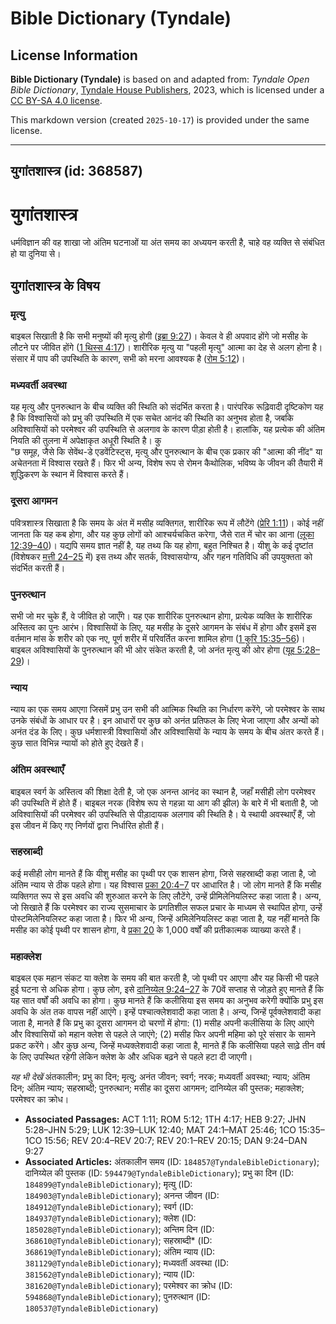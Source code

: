 # Bible Dictionary (Tyndale)

## License Information

**Bible Dictionary (Tyndale)** is based on and adapted from: _Tyndale Open Bible Dictionary_, [Tyndale House Publishers](https://tyndaleopenresources.com/), 2023, which is licensed under a [CC BY-SA 4.0 license](https://creativecommons.org/licenses/by-sa/4.0/legalcode.en).

This markdown version (created `2025-10-17`) is provided under the same license.



--------------------------------

## युगांतशास्त्र (id: 368587)

युगांतशास्त्र
=============

धर्मविज्ञान की वह शाखा जो अंतिम घटनाओं या अंत समय का अध्ययन करती है, चाहे वह व्यक्ति से संबंधित हो या दुनिया से।

युगांतशास्त्र के विषय
---------------------

### मृत्यु

बाइबल सिखाती है कि सभी मनुष्यों की मृत्यु होगी ([इब्रा 9:27](https://ref.ly/Heb9:27))। केवल वे ही अपवाद होंगे जो मसीह के लौटने पर जीवित होंगे ([1 थिस्स 4:17](https://ref.ly/1Thess4:17))। शारीरिक मृत्यु या "पहली मृत्यु" आत्मा का देह से अलग होना है। संसार में पाप की उपस्थिति के कारण, सभी को मरना आवश्यक है ([रोम 5:12](https://ref.ly/Rom5:12))।

### मध्यवर्ती अवस्था

यह मृत्यु और पुनरुत्थान के बीच व्यक्ति की स्थिति को संदर्भित करता है। पारंपरिक रूढ़िवादी दृष्टिकोण यह है कि विश्वासियों को प्रभु की उपस्थिति में एक सचेत आनंद की स्थिति का अनुभव होता है, जबकि अविश्वासियों को परमेश्वर की उपस्थिति से अलगाव के कारण पीड़ा होती है। हालांकि, यह प्रत्येक की अंतिम नियति की तुलना में अपेक्षाकृत अधूरी स्थिति है। कु  
"छ समूह, जैसे कि सेवेंथ\-डे एडवेंटिस्ट्स, मृत्यु और पुनरुत्थान के बीच एक प्रकार की "आत्मा की नींद" या अचेतनता में विश्वास रखते हैं। फिर भी अन्य, विशेष रूप से रोमन कैथोलिक, भविष्य के जीवन की तैयारी में शुद्धिकरण के स्थान में विश्वास करते हैं।

### दूसरा आगमन

पवित्रशास्त्र सिखाता है कि समय के अंत में मसीह व्यक्तिगत, शारीरिक रूप में लौटेंगे ([प्रेरि 1:11](https://ref.ly/Acts1:11))। कोई नहीं जानता कि यह कब होगा, और यह कुछ लोगों को आश्चर्यचकित करेगा, जैसे रात में चोर का आना ([लूका 12:39–40](https://ref.ly/Luke12:39-Luke12:40))। यद्यपि समय ज्ञात नहीं है, यह तथ्य कि यह होगा, बहुत निश्चित है। यीशु के कई दृष्टांत (विशेषकर [मत्ती 24–25](https://ref.ly/Matt24:1-Matt25:46) में) इस तथ्य और सतर्क, विश्वासयोग्य, और गहन गतिविधि की उपयुक्तता को संदर्भित करती हैं।

### पुनरुत्थान

सभी जो मर चुके हैं, वे जीवित हो जाएँगे। यह एक शारीरिक पुनरुत्थान होगा, प्रत्येक व्यक्ति के शारीरिक अस्तित्व का पुनः आरंभ। विश्वासियों के लिए, यह मसीह के दूसरे आगमन के संबंध में होगा और इसमें इस वर्तमान मांस के शरीर को एक नए, पूर्ण शरीर में परिवर्तित करना शामिल होगा ([1 कुरि 15:35–56](https://ref.ly/1Cor15:35-1Cor15:56))। बाइबल अविश्वासियों के पुनरुत्थान की भी ओर संकेत करती है, जो अनंत मृत्यु की ओर होगा ([यूह 5:28–29](https://ref.ly/John5:28-John5:29))।

### न्याय

न्याय का एक समय आएगा जिसमें प्रभु उन सभी की आत्मिक स्थिति का निर्धारण करेंगे, जो परमेश्वर के साथ उनके संबंधों के आधार पर है। इन आधारों पर कुछ को अनंत प्रतिफल के लिए भेजा जाएगा और अन्यों को अनंत दंड के लिए। कुछ धर्मशास्त्री विश्वासियों और अविश्वासियों के न्याय के समय के बीच अंतर करते हैं। कुछ सात विभिन्न न्यायों को होते हुए देखते हैं।

### अंतिम अवस्थाएँ

बाइबल स्वर्ग के अस्तित्व की शिक्षा देती है, जो एक अनन्त आनंद का स्थान है, जहाँ मसीही लोग परमेश्वर की उपस्थिति में होते हैं। बाइबल नरक (विशेष रूप से गहन्ना या आग की झील) के बारे में भी बताती है, जो अविश्वासियों की परमेश्वर की उपस्थिति से पीड़ादायक अलगाव की स्थिति है। ये स्थायी अवस्थाएँ हैं, जो इस जीवन में किए गए निर्णयों द्वारा निर्धारित होती हैं।

### सहस्राब्दी

कई मसीही लोग मानते हैं कि यीशु मसीह का पृथ्वी पर एक शासन होगा, जिसे सहस्राब्दी कहा जाता है, जो अंतिम न्याय से ठीक पहले होगा। यह विश्वास [प्रका 20:4–7](https://ref.ly/Rev20:4-Rev20:7) पर आधारित है। जो लोग मानते हैं कि मसीह व्यक्तिगत रूप से इस अवधि की शुरुआत करने के लिए लौटेंगे, उन्हें प्रीमिलेनियलिस्ट कहा जाता है। अन्य, जो सिखाते हैं कि परमेश्वर का राज्य सुसमाचार के प्रगतिशील सफल प्रचार के माध्यम से स्थापित होगा, उन्हें पोस्टमिलेनियलिस्ट कहा जाता है। फिर भी अन्य, जिन्हें अमिलेनियलिस्ट कहा जाता है, यह नहीं मानते कि मसीह का कोई पृथ्वी पर शासन होगा, वे [प्रका 20](https://ref.ly/Rev20:1-Rev20:15) के 1,000 वर्षों की प्रतीकात्मक व्याख्या करते हैं।

### महाक्लेश

बाइबल एक महान संकट या क्लेश के समय की बात करती है, जो पृथ्वी पर आएगा और यह किसी भी पहले हुई घटना से अधिक होगा। कुछ लोग, इसे [दानिय्येल 9:24–27](https://ref.ly/Dan9:24-Dan9:27) के 70वें सप्ताह से जोड़ते हुए मानते हैं कि यह सात वर्षों की अवधि का होगा। कुछ मानते हैं कि कलीसिया इस समय का अनुभव करेगी क्योंकि प्रभु इस अवधि के अंत तक वापस नहीं आएंगे। इन्हें पश्चात्क्लेशवादी कहा जाता है। अन्य, जिन्हें पूर्वक्लेशवादी कहा जाता है, मानते हैं कि प्रभु का दूसरा आगमन दो चरणों में होगा: (1\) मसीह अपनी कलीसिया के लिए आएंगे और विश्वासियों को महान क्लेश से पहले ले जाएंगे; (2\) मसीह फिर अपनी महिमा को पूरे संसार के सामने प्रकट करेंगे। और कुछ अन्य, जिन्हें मध्यक्लेशवादी कहा जाता है, मानते हैं कि कलीसिया पहले साढ़े तीन वर्ष के लिए उपस्थित रहेगी लेकिन क्लेश के और अधिक बढ़ने से पहले हटा दी जाएगी।

*यह भी देखें* अंतकालीन; प्रभु का दिन; मृत्यु; अनंत जीवन; स्वर्ग; नरक; मध्यवर्ती अवस्था; न्याय; अंतिम दिन; अंतिम न्याय; सहस्राब्दी; पुनरुत्थान; मसीह का दूसरा आगमन; दानिय्येल की पुस्तक; महाक्लेश; परमेश्वर का क्रोध।

* **Associated Passages:** ACT 1:11; ROM 5:12; 1TH 4:17; HEB 9:27; JHN 5:28–JHN 5:29; LUK 12:39–LUK 12:40; MAT 24:1–MAT 25:46; 1CO 15:35–1CO 15:56; REV 20:4–REV 20:7; REV 20:1–REV 20:15; DAN 9:24–DAN 9:27
* **Associated Articles:** अंतकालीन समय (ID: `184857@TyndaleBibleDictionary`); दानिय्येल की पुस्तक (ID: `594479@TyndaleBibleDictionary`); प्रभु का दिन (ID: `184899@TyndaleBibleDictionary`); मृत्यु (ID: `184903@TyndaleBibleDictionary`); अनन्त जीवन (ID: `184912@TyndaleBibleDictionary`); स्वर्ग (ID: `184937@TyndaleBibleDictionary`); क्लेश (ID: `185028@TyndaleBibleDictionary`); अन्तिम दिन (ID: `368610@TyndaleBibleDictionary`); सहस्राब्दी* (ID: `368619@TyndaleBibleDictionary`); अंतिम न्याय  (ID: `381129@TyndaleBibleDictionary`); मध्यवर्ती अवस्था (ID: `381562@TyndaleBibleDictionary`); न्याय (ID: `381620@TyndaleBibleDictionary`); परमेश्वर का क्रोध (ID: `594868@TyndaleBibleDictionary`); पुनरुत्थान (ID: `180537@TyndaleBibleDictionary`)

